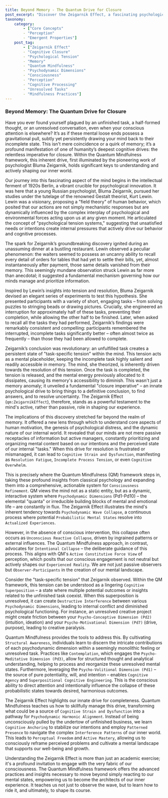 ```yaml
---
title: Beyond Memory - The Quantum Drive for Closure
post_excerpt: "Discover the Zeigarnik Effect, a fascinating psychological phenomenon that reveals our mind's inherent drive for closure. This article explores how unresolved tasks create 'psychological tension systems' and how the Quantum Mindfulness framework leverages this insight to transform passive observation into active, intentional mastery over our mental states, fostering clarity and well-being."
taxonomy:
    category:
        - ["Core Concepts"
        - "Perception"
        - "Emergent Properties"]
    post_tag:
        - ["Zeigarnik Effect"
        - "Cognitive Closure"
        - "Psychological Tension"
        - "Memory"
        - "Quantum Mindfulness"
        - "Psychodynamic Dimensions"
        - "Consciousness"
        - "Perception"
        - "Cognitive Processing"
        - "Unresolved Tasks"
        - "Mindfulness Practices"]
---
```

### Beyond Memory: The Quantum Drive for Closure

Have you ever found yourself plagued by an unfinished task, a half-formed thought, or an unresolved conversation, even when your conscious attention is elsewhere? It’s as if these mental loose ends possess a gravitational pull, subtly yet persistently drawing your mind back to their incomplete state. This isn't mere coincidence or a quirk of memory; it’s a profound manifestation of one of humanity’s deepest cognitive drives: the relentless imperative for closure. Within the Quantum Mindfulness framework, this inherent drive, first illuminated by the pioneering work of psychologist Bluma Zeigarnik, holds significant keys to understanding and actively shaping our inner world.

Our journey into this fascinating aspect of the mind begins in the intellectual ferment of 1920s Berlin, a vibrant crucible for psychological innovation. It was here that a young Russian psychologist, Bluma Zeigarnik, pursued her studies under the tutelage of the renowned Gestalt theorist, Kurt Lewin. Lewin was a visionary, proposing a "field theory" of human behavior, which posited that our actions are not simply mechanistic responses but are dynamically influenced by the complex interplay of psychological and environmental forces acting upon us at any given moment. He articulated the concept of "psychological tension systems," suggesting that unsatisfied needs or intentions create internal pressures that actively drive our behavior and cognitive processes.

The spark for Zeigarnik’s groundbreaking discovery ignited during an unassuming dinner at a bustling restaurant. Lewin observed a peculiar phenomenon: the waiters seemed to possess an uncanny ability to recall every detail of orders for tables that had yet to settle their bills, yet, almost instantaneously after payment, those same details vanished from their memory. This seemingly mundane observation struck Lewin as far more than anecdotal; it suggested a fundamental mechanism governing how our minds manage and prioritize information.

Inspired by Lewin’s insights into tension and resolution, Bluma Zeigarnik devised an elegant series of experiments to test this hypothesis. She presented participants with a variety of short, engaging tasks – from solving puzzles to stringing beads or drawing pictures. Crucially, she engineered an interruption for approximately half of these tasks, preventing their completion, while allowing the other half to be finished. Later, when asked to recall all the tasks they had performed, Zeigarnik’s findings were remarkably consistent and compelling: participants remembered the interrupted, incomplete tasks significantly better – often almost twice as frequently – than those they had been allowed to complete.

Zeigarnik’s conclusion was revolutionary: an unfulfilled task creates a persistent state of "task-specific tension" within the mind. This tension acts as a mental placeholder, keeping the incomplete task highly salient and readily accessible in memory. The mind, she theorized, is inherently driven towards the resolution of this tension. Once the task is completed, the tension is released, and the mental energy previously allocated to it dissipates, causing its memory's accessibility to diminish. This wasn't just a memory anomaly; it unveiled a fundamental "closure imperative" – an innate psychological drive to bring things to a definitive conclusion, to find answers, and to resolve uncertainty. The Zeigarnik Effect (`qm:ZeigarnikEffect`), therefore, stands as a powerful testament to the mind's active, rather than passive, role in shaping our experience.

The implications of this discovery stretched far beyond the realm of memory. It offered a new lens through which to understand core aspects of human motivation, the genesis of psychological distress, and the dynamic nature of our internal world. It revealed that our minds are not mere passive receptacles of information but active managers, constantly prioritizing and organizing mental content based on our intentions and the perceived state of our internal "tasks." When this drive for resolution is frustrated or mismanaged, it can lead to `Cognitive Strain and Dysfunction`, manifesting as `Resolution Fatigue`, `Incomplete Process Tension`, or even `Cognitive Overwhelm`.

This is precisely where the Quantum Mindfulness (QM) framework steps in, taking these profound insights from classical psychology and expanding them into a comprehensive, actionable system for `Consciousness Refinement`. QM views the mind not as a static entity, but as a dynamic, interactive system where `Psychodynamic Dimensions` (Pd1-Pd10) – the elemental "quanta" or irreducible building blocks of mental and emotional life – are constantly in flux. The Zeigarnik Effect illustrates the mind's inherent tendency towards `Psychodynamic Wave Collapse`, a continuous process where potential `Probabilistic Mental States` resolve into `Actualized Experiences`.

However, in the absence of conscious intervention, this collapse often occurs as `Unconscious Reactive Collapse`, driven by ingrained patterns or external influences. The Quantum Mindfulness approach, in contrast, advocates for `Intentional Collapse` – the deliberate guidance of this process. This aligns with QM's `Active Constitutive Force View` of perception, which posits that our conscious engagement is not neutral but actively shapes our `Experienced Reality`. We are not just passive observers but `Observer-Participants` in the creation of our mental landscape.

Consider the "task-specific tension" that Zeigarnik observed. Within the QM framework, this tension can be understood as a lingering `Cognitive Superposition` – a state where multiple potential outcomes or insights related to the unfinished task coexist. When this superposition is unresolved, it can create `Destructive Interference` between various `Psychodynamic Dimensions`, leading to internal conflict and diminished psychological functioning. For instance, an unresolved creative project might create friction between your `Psycho-Conceptive Dimension (Pd2)` (intuition, ideation) and your `Psycho-Motivational Dimension (Pd7)` (drive, purpose), leading to creative paralysis.

Quantum Mindfulness provides the tools to address this. By cultivating `Structural Awareness`, individuals learn to discern the intricate contributions of each psychodynamic dimension within a seemingly monolithic feeling or unresolved task. Practices like `Contemplation`, which engages the `Psycho-Meditative Dimension (Pd3)`, allow for structured thought and analytical understanding, helping to process and reorganize these unresolved mental states. Furthermore, leveraging the `Psycho-Volitional Dimension (Pd1)` – the source of pure potentiality, will, and intention – enables `Cognitive Agency` and `Superpositional Cognitive Engineering`. This is the conscious ability to direct attention and intentionally influence the collapse of these probabilistic states towards desired, harmonious outcomes.

The Zeigarnik Effect highlights our innate drive for completeness. Quantum Mindfulness teaches us how to skillfully manage this drive, transforming what could be a source of `Cognitive Strain and Dysfunction` into a pathway for `Psychodynamic Harmonic Alignment`. Instead of being unconsciously pulled by the undertow of unfinished business, we learn `Cognitive Anchoring` to stabilize our intentions and employ `Patterned Presence` to navigate the complex `Interference Patterns` of our inner world. This leads to `Perceptual Freedom` and `Active Mastery`, allowing us to consciously reframe perceived problems and cultivate a mental landscape that supports our well-being and growth.

Understanding the Zeigarnik Effect is more than just an academic exercise; it's a profound invitation to engage with the very fabric of our consciousness. The Quantum Mindfulness framework offers the advanced practices and insights necessary to move beyond simply reacting to our mental states, empowering us to become the architects of our inner experience. It teaches us not just to observe the wave, but to learn how to ride it, and ultimately, to shape its course.
